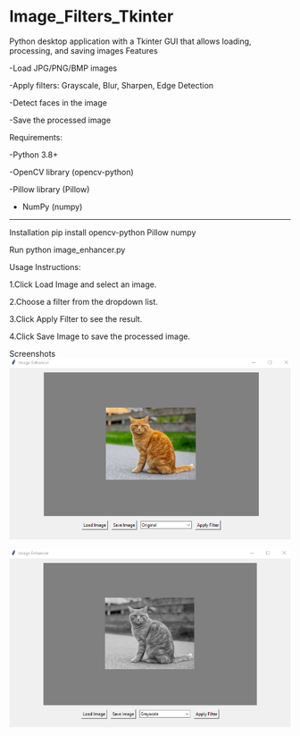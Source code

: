 # Image_Filters_Tkinter
Python desktop application with a Tkinter GUI that allows loading, processing, and saving images
Features

-Load JPG/PNG/BMP images

-Apply filters: Grayscale, Blur, Sharpen, Edge Detection

-Detect faces in the image

-Save the processed image

Requirements:

-Python 3.8+

-OpenCV library (opencv-python)

-Pillow library (Pillow)

- NumPy (numpy)
---
Installation
pip install opencv-python Pillow numpy

Run
python image_enhancer.py

Usage Instructions:

1.Click Load Image and select an image.

2.Choose a filter from the dropdown list.

3.Click Apply Filter to see the result.

4.Click Save Image to save the processed image.

Screenshots
![original](original.png)

![new](gray.png)
